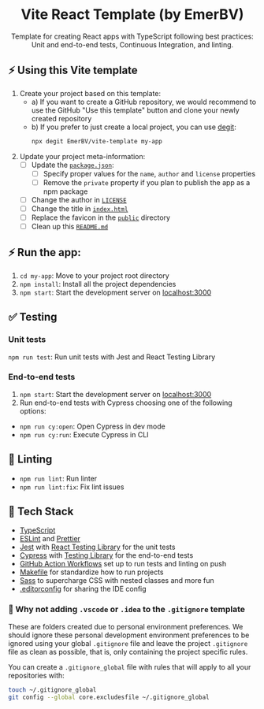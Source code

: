 <h1 align="center">
  Vite React Template (by EmerBV)
</h1>

<p align="center">
  Template for creating React apps with TypeScript following best practices: Unit and end-to-end tests, Continuous Integration, and linting.
</p>

## ⚡ Using this Vite template

1. Create your project based on this template:
   - a) If you want to create a GitHub repository, we would recommend to use the GitHub "Use this template" button and clone your newly created repository
   - b) If you prefer to just create a local project, you can use [degit](https://github.com/Rich-Harris/degit):
     ```bash
     npx degit EmerBV/vite-template my-app
     ```
2. Update your project meta-information:
   - [ ] Update the [`package.json`](https://github.com/EmerBV/vite-template/blob/main/package.json):
     - [ ] Specify proper values for the `name`, `author` and `license` properties
     - [ ] Remove the `private` property if you plan to publish the app as a npm package
   - [ ] Change the author in [`LICENSE`](https://github.com/EmerBV/vite-template/blob/main/LICENSE)
   - [ ] Change the title in [`index.html`](https://github.com/EmerBV/vite-template/blob/main/index.html)
   - [ ] Replace the favicon in the [`public`](https://github.com/EmerBV/vite-template/blob/main/public) directory
   - [ ] Clean up this [`README.md`](https://github.com/EmerBV/vite-template/blob/main/README.md)
## ⚡ Run the app:
   1. `cd my-app`: Move to your project root directory
   2. `npm install`: Install all the project dependencies
   3. `npm start`: Start the development server on [localhost:3000](http://localhost:3000)

## ✅ Testing

### Unit tests

`npm run test`: Run unit tests with Jest and React Testing Library

### End-to-end tests

1. `npm start`: Start the development server on [localhost:3000](http://localhost:3000)
2. Run end-to-end tests with Cypress choosing one of the following options:
  - `npm run cy:open`: Open Cypress in dev mode
  - `npm run cy:run`: Execute Cypress in CLI

## 🔦 Linting

- `npm run lint`: Run linter
- `npm run lint:fix`: Fix lint issues

## 🌈 Tech Stack

- [TypeScript](https://www.typescriptlang.org)
- [ESLint](https://eslint.org) and [Prettier](https://prettier.io)
- [Jest](https://jestjs.io) with [React Testing Library](https://testing-library.com/docs/react-testing-library/intro) for the unit tests
- [Cypress](https://www.cypress.io) with [Testing Library](https://testing-library.com/docs/cypress-testing-library) for the end-to-end tests
- [GitHub Action Workflows](https://github.com/features/actions) set up to run tests and linting on push
- [Makefile](https://github.com/EmerBV/vite-template/blob/main/Makefile) for standardize how to run projects
- [Sass](https://sass-lang.com) to supercharge CSS with nested classes and more fun
- [.editorconfig](https://editorconfig.org) for sharing the IDE config

### 👻 Why not adding `.vscode` or `.idea` to the `.gitignore` template

These are folders created due to personal environment preferences. We should ignore these personal development environment preferences to be ignored using your global `.gitignore` file and leave the project `.gitignore` file as clean as possible, that is, only containing the project specific rules.

You can create a `.gitignore_global` file with rules that will apply to all your repositories with:

```bash
touch ~/.gitignore_global
git config --global core.excludesfile ~/.gitignore_global
```